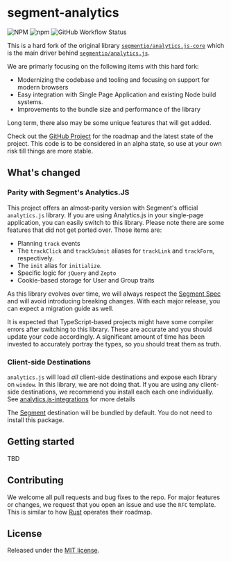 # segment-analytics

![NPM](https://img.shields.io/npm/l/segment-analytics?style=flat-square)
![npm](https://img.shields.io/npm/v/segment-analytics?style=flat-square)
![GitHub Workflow Status](https://img.shields.io/github/workflow/status/bryanmikaelian/segment-analytics/ci?style=flat-square)

This is a hard fork of the original library [`segmentio/analytics.js-core`](https://github.com/segmentio/analytics.js-core) which is the main driver behind [`segmentio/analytics.js`](https://github.com/segmentio/analytics.js).

We are primarly focusing on the following items with this hard fork:

- Modernizing the codebase and tooling and focusing on support for modern browsers
- Easy integration with Single Page Application and existing Node build systems.
- Improvements to the bundle size and performance of the library

Long term, there also may be some unique features that will get added.

Check out the [GitHub Project](https://github.com/bryanmikaelian/segment-analytics/projects/1) for the roadmap and the latest state of the project.  This code is to be considered in an alpha state, so use at your own risk till things are more stable.

## What's changed

### Parity with Segment's Analytics.JS

This project offers an almost-parity version with Segment's official `analytics.js` library.  If you are using Analytics.js in your single-page application, you can easily switch to this library.  Please note there are some features that did not get ported over.  Those items are:

- Planning `track` events
- The `trackClick` and `trackSubmit` aliases for `trackLink` and `trackForm`, respectively.
- The `init` alias for `initialize`.
- Specific logic for `jQuery` and `Zepto`
- Cookie-based storage for User and Group traits

As this library evolves over time, we will always respect the [Segment Spec](https://segment.com/docs/connections/spec/) and will avoid introducing breaking changes.  With each major release, you can expect a migration guide as well.

It is expected that TypeScript-based projects might have some compiler errors after switching to this library.  These are accurate and you should update your code accordingly.  A significant amount of time has been invested to accurately portray the types, so you should treat them as truth.

### Client-side Destinations

`analytics.js` will load _all_ client-side destinations and expose each library on `window`.  In this library, we are not doing that.  If you are using any client-side destinations, we recommend you install each each one individually.  See [analytics.js-integrations](https://github.com/segmentio/analytics.js-integrations) for more details

The [Segment](https://github.com/segmentio/analytics.js-integrations/tree/master/integrations/segmentio) destination will be bundled by default.  You do not need to install this package. 

## Getting started

TBD

## Contributing

We welcome all pull requests and bug fixes to the repo.  For major features or changes, we request that you open an issue and use the `RFC` template.  This is similar to how [Rust](https://www.rust-lang.org/governance) operates their roadmap.  

## License

Released under the [MIT license](LICENSE).
